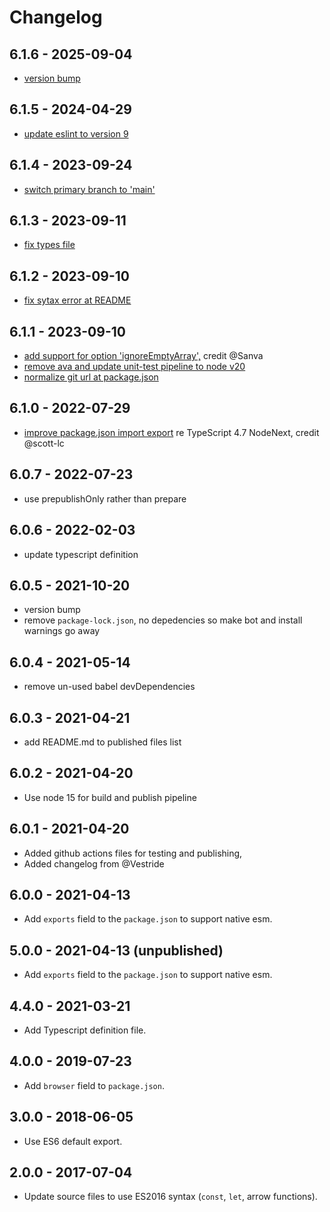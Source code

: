 # Changelog

## 6.1.6 - 2025-09-04

* [version bump](https://github.com/iambumblehead/form-urlencoded/pull/55)

## 6.1.5 - 2024-04-29

* [update eslint to version 9](https://github.com/iambumblehead/form-urlencoded/pull/54)

## 6.1.4 - 2023-09-24

* [switch primary branch to 'main'](https://github.com/iambumblehead/form-urlencoded/pull/53)

## 6.1.3 - 2023-09-11

* [fix types file](https://github.com/iambumblehead/form-urlencoded/pull/51)


## 6.1.2 - 2023-09-10

* [fix sytax error at README](https://github.com/iambumblehead/form-urlencoded/pull/50)


## 6.1.1 - 2023-09-10

* [add support for option 'ignoreEmptyArray',][611] credit @Sanva
* [remove ava and update unit-test pipeline to node v20][612]
* [normalize git url at package.json](https://github.com/iambumblehead/form-urlencoded/pull/50)

[611]: https://github.com/iambumblehead/form-urlencoded/pull/48
[612]: https://github.com/iambumblehead/form-urlencoded/pull/49


## 6.1.0 - 2022-07-29

* [improve package.json import export][610] re TypeScript 4.7 NodeNext, credit @scott-lc

[610]: https://github.com/iambumblehead/form-urlencoded/pull/45


## 6.0.7 - 2022-07-23

* use prepublishOnly rather than prepare

## 6.0.6 - 2022-02-03

* update typescript definition

## 6.0.5 - 2021-10-20

* version bump
* remove `package-lock.json`, no depedencies so make bot and install warnings go away

## 6.0.4 - 2021-05-14

* remove un-used babel devDependencies

## 6.0.3 - 2021-04-21

* add README.md to published files list

## 6.0.2 - 2021-04-20

* Use node 15 for build and publish pipeline

## 6.0.1 - 2021-04-20

* Added github actions files for testing and publishing,
* Added changelog from @Vestride

## 6.0.0 - 2021-04-13

* Add `exports` field to the `package.json` to support native esm.

## 5.0.0 - 2021-04-13 (unpublished)

* Add `exports` field to the `package.json` to support native esm.

## 4.4.0 - 2021-03-21

* Add Typescript definition file.

## 4.0.0 - 2019-07-23

* Add `browser` field to `package.json`.

## 3.0.0 - 2018-06-05

* Use ES6 default export.

## 2.0.0 - 2017-07-04

* Update source files to use ES2016 syntax (`const`, `let`, arrow functions).
